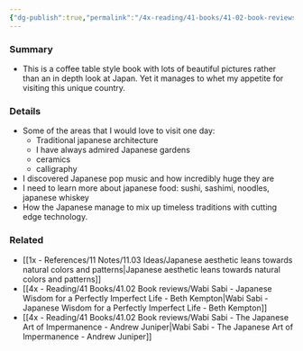 ```yaml
---
{"dg-publish":true,"permalink":"/4x-reading/41-books/41-02-book-reviews/be-more-japan-the-art-of-japanese-living/","title":"Be more Japan - the art of japanese living","noteIcon":""}
---
```



### Summary
- This is a coffee table style book with lots of beautiful pictures rather than an in depth look at Japan. Yet it manages to whet my appetite for visiting this unique country.

### Details
- Some of the areas that I would love to visit one day:
	- Traditional japanese architecture
	- I have always admired Japanese gardens
	- ceramics
	- calligraphy
- I discovered Japanese pop music and how incredibly huge they are
- I need to learn more about japanese food: sushi, sashimi, noodles, japanese whiskey
- How the Japanese manage to mix up timeless traditions with cutting edge technology.

### Related
- [[1x - References/11 Notes/11.03 Ideas/Japanese aesthetic leans towards natural colors and patterns\|Japanese aesthetic leans towards natural colors and patterns]]
- [[4x - Reading/41 Books/41.02 Book reviews/Wabi Sabi - Japanese Wisdom for a Perfectly Imperfect Life - Beth Kempton\|Wabi Sabi - Japanese Wisdom for a Perfectly Imperfect Life - Beth Kempton]]
- [[4x - Reading/41 Books/41.02 Book reviews/Wabi Sabi - The Japanese Art of Impermanence - Andrew Juniper\|Wabi Sabi - The Japanese Art of Impermanence - Andrew Juniper]]